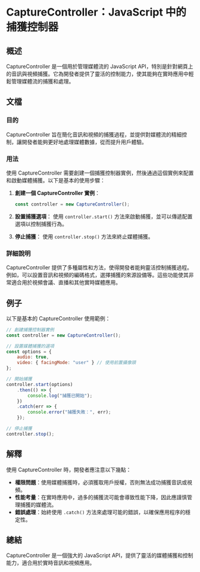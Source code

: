 <!--
Meta Description: # CaptureController：JavaScript 中的捕獲控制器 ## 概述 CaptureController 是一個用於管理媒體流的 JavaScript API，特別是針對網頁上的音訊與視頻捕獲。它為開發者提供了靈活的控制能力，使其能夠在實時應用中輕鬆管理媒體流的捕獲和處理。 ##...
Meta Keywords: capturecontroller, controller, javascript, const, api
-->

# CaptureController：JavaScript 中的捕獲控制器

## 概述
CaptureController 是一個用於管理媒體流的 JavaScript API，特別是針對網頁上的音訊與視頻捕獲。它為開發者提供了靈活的控制能力，使其能夠在實時應用中輕鬆管理媒體流的捕獲和處理。

## 文檔
### 目的
CaptureController 旨在簡化音訊和視頻的捕獲過程，並提供對媒體流的精細控制，讓開發者能夠更好地處理媒體數據，從而提升用戶體驗。

### 用法
使用 CaptureController 需要創建一個捕獲控制器實例，然後通過這個實例來配置和啟動媒體捕獲。以下是基本的使用步驟：

1. **創建一個 CaptureController 實例**：
   ```javascript
   const controller = new CaptureController();
   ```

2. **設置捕獲選項**：
   使用 `controller.start()` 方法來啟動捕獲，並可以傳遞配置選項以控制捕獲行為。

3. **停止捕獲**：
   使用 `controller.stop()` 方法來終止媒體捕獲。

### 詳細說明
CaptureController 提供了多種屬性和方法，使得開發者能夠靈活控制捕獲過程。例如，可以設置音訊和視頻的編碼格式，選擇捕獲的來源設備等。這些功能使其非常適合用於視頻會議、直播和其他實時媒體應用。

## 例子
以下是基本的 CaptureController 使用範例：

```javascript
// 創建捕獲控制器實例
const controller = new CaptureController();

// 設置媒體捕獲的選項
const options = {
    audio: true,
    video: { facingMode: "user" } // 使用前置攝像頭
};

// 開始捕獲
controller.start(options)
    .then(() => {
        console.log("捕獲已開始");
    })
    .catch(err => {
        console.error("捕獲失敗：", err);
    });

// 停止捕獲
controller.stop();
```

## 解釋
使用 CaptureController 時，開發者應注意以下幾點：
- **權限問題**：使用媒體捕獲時，必須獲取用戶授權，否則無法成功捕獲音訊或視頻。
- **性能考量**：在實時應用中，過多的捕獲流可能會導致性能下降，因此應謹慎管理捕獲的媒體流。
- **錯誤處理**：始終使用 `.catch()` 方法來處理可能的錯誤，以確保應用程序的穩定性。

## 總結
CaptureController 是一個強大的 JavaScript API，提供了靈活的媒體捕獲和控制能力，適合用於實時音訊和視頻應用。